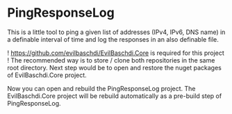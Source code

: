 # PingResponseLog

This is a little tool to ping a given list of addresses (IPv4, IPv6, DNS name) in a definable interval of time and log the responses in an also definable file.

! https://github.com/evilbaschdi/EvilBaschdi.Core is required for this project !
The recommended way is to store / clone both repositories in the same root directory.
Next step would be to open and restore the nuget packages of EvilBaschdi.Core project.

Now you can open and rebuild the PingResponseLog project. The EvilBaschdi.Core project will be rebuild automatically as a pre-build step of PingResponseLog.


